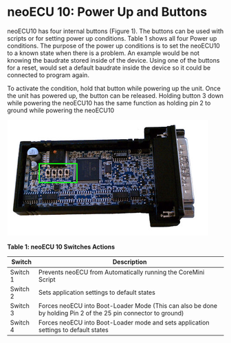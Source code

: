 # neoECU 10: Power Up and Buttons

neoECU10 has four internal buttons (Figure 1). The buttons can be used with scripts or for setting power up conditions. Table 1 shows all four Power up conditions. The purpose of the power up conditions is to set the neoECU10 to a known state when there is a problem. An example would be not knowing the baudrate stored inside of the device. Using one of the buttons for a reset, would set a default baudrate inside the device so it could be connected to program again.

To activate the condition, hold that button while powering up the unit. Once the unit has powered up, the button can be released. Holding button 3 down while powering the neoECU10 has the same function as holding pin 2 to ground while powering the neoECU10

![Figure 1: neoECU 10 Internal Switches](../../../.gitbook/assets/NE10Buttons.jpg)

**Table 1: neoECU 10 Switches Actions**

| Switch   | Description                                                                                                    |
| -------- | -------------------------------------------------------------------------------------------------------------- |
| Switch 1 | Prevents neoECU from Automatically running the CoreMini Script                                                 |
| Switch 2 | Sets application settings to default states                                                                    |
| Switch 3 | Forces neoECU into Boot-Loader Mode (This can also be done by holding Pin 2 of the 25 pin connector to ground) |
| Switch 4 | Forces neoECU into Boot-Loader mode and sets application settings to default states                            |
